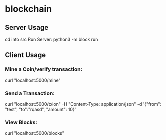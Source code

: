 # blockchain
## Server Usage
cd into src
Run Server: python3 -m block run

## Client Usage
### Mine a Coin/verify transaction: 
curl "localhost:5000/mine"

### Send a Transaction: 
curl "localhost:5000/txion" -H "Content-Type: application/json" -d '{"from": "test", "to":"rqasd", "amount": 10}'

### View Blocks: 
curl "localhost:5000/blocks"
